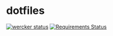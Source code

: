 dotfiles
========

[![wercker status](https://app.wercker.com/status/899a3f05807c8b838fa8f09b1d8f8855/m/master "wercker status")](https://app.wercker.com/project/bykey/899a3f05807c8b838fa8f09b1d8f8855) [![Requirements Status](https://requires.io/github/9renpoto/dotfiles/requirements.svg?branch=master)](https://requires.io/github/9renpoto/dotfiles/requirements/?branch=master)
